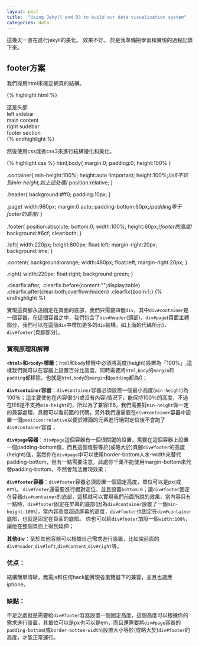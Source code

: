 ```yaml
---
layout: post
title:  "Using Jekyll and D3 to build our data visualization system"
categories: data
---
```


這幾天一直在進行jekyll的美化。
效果不好。
於是我準備把學習和實現的過程記錄下來。

## footer方案

我們採用html來確定網頁的結構。

{% highlight html %}
<div class="container">
    <div class="header">这是头部</div>
    <div class="page clearfix">
        <div class="left">left sidebar</div>
        <div class="content">main content</div>
        <div class="right">right sudebar</div>
    </div>
    <div class="footer">footer section</div>
</div>
{% endhighlight %}

然後使用css或者css3來進行結構優化和美化。

{% highlight css %}
html,body{
  margin:0;
  padding:0;
  height:100%
}

.container{
  min-height:100%;
  height:auto !important;
  height:100%;/*ie6不识别min-height,如上述处理*/
  position:relative;
}

.header{
  background:#ff0;
  padding:10px;
}

.page{
  width:960px;
  margin:0 auto;
  padding-bottom:60px;/*padding等于footer的高度*/
}

.footer{
  position:absolute;
  bottom:0;
  width:100%;
  height:60px;/*footer的高度*/
  background:#6cf;
  clear:both;
}

.left{
  width:220px;
  height:800px;
  float:left;
  margin-right:20px;
  background:lime;
}

.content{
  background:orange;
  width:480px;
  float:left;
  margin-right:20px;
}

.right{
  width:220px;
  float:right;
  background:green;
}

.clearfix:after,
.clearfix:before{content:"";display:table}
.clearfix:after{clear:both;overflow:hidden}
.clearfix{zoom:1;}
{% endhighlight %}

實現這頁腳永遠固定在頁面的底部，我們只需要四個`div`，其中`div#container`是一個容器，在這個容器之中，我們包含了`div#header`(頭部)，`div#page`(頁面主體部分，我們可以在這個`div`中增加更多的`div`結構，如上面的代碼所示)，`div#footer`(頁腳部分)。

### 實現原理和解釋

**`<html>`和`<body>`標籤**：`html`和`body`標籤中必須將高度(height)設置為「100%」,這樣我們就可以在容器上設置百分比高度，同時需要將`html`,`body`的`margin`和`padding`都移除，也就是`html`,`body`的`margin`和`padding`都為0；

**`div#container`容器**：`div#container`容器必須設置一個最小高度(`min-height`)為100％；這主要使他在內容很少(或沒有內容)情況下，能保持100％的高度，不過在IE6是不支持`min-height`的，所以為了兼容IE6，我們需要對`min-height`做一定的兼容處理，具體可以看前面的代碼，另外我們還需要在`div#container`容器中設置一個`position:relative`以便於裡面的元素進行絕對定位後不會跑了`div#container`容器；

**`div#page`容器**：`div#page`這個容器有一個很關鍵的設置，需要在這個容器上設置一個padding-bottom值，而且這個值要等於(或略大於)頁腳`div#footer`的高度(height)值，當然你在`div#page`中可以使用border-bottom人水-width來替代padding-bottom，但有一點需要注意，此處你千萬不能使用margin-bottom來代替padding-bottom，不然會無法實現效果；

**`div#footer`容器**：`div#footer`容器必須設置一個固定高度，單位可以是px(或em)。
`div#footer`還需要進行絕對定位，並且設置`bottom:0`；讓`div#footer`固定在容器`div#container`的底部，這樣就可以實現我們前面所說的效果，當內容只有一點時，`div#footer`固定在屏幕的底部(因為`div#container`設置了一個`min-height:100%`)，當內容高度超過屏幕的高度，`div#footer`也固定在`div#container`底部，也就是固定在頁面的底部。
你也可以給`div#footer`加設一個`width:100%`，讓他在整個頁面上得到延伸；

**其他div**：至於其他容器可以根據自己需求進行設置，比如說前面的`div#header`,`div#left`,`div#content`,`div#right`等。

### 优点：

結構簡單清晰，無需js和任何hack能實現各瀏覽器下的兼容，並且也適應iphone。

### 缺點：

不足之處就是需要給`div#footer`容器設置一個固定高度，這個高度可以根據你的需求進行設置，其單位可以是px也可以是em，而且還需要將`div#page`容器的`padding-bottom`(或`border-bottom-width`)設置大小等於(或略大於)`div#footer`的高度，才能正常運行。
